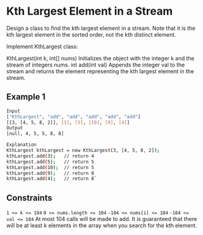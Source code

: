 # Kth Largest Element in a Stream

Design a class to find the kth largest element in a stream. Note that it is the kth largest element in the sorted order, not the kth distinct element.

Implement KthLargest class:

KthLargest(int k, int[] nums) Initializes the object with the integer k and the stream of integers nums.
int add(int val) Appends the integer val to the stream and returns the element representing the kth largest element in the stream.

## Example 1

```bash
Input
["KthLargest", "add", "add", "add", "add", "add"]
[[3, [4, 5, 8, 2]], [3], [5], [10], [9], [4]]
Output
[null, 4, 5, 5, 8, 8]
```

```bash
Explanation
KthLargest kthLargest = new KthLargest(3, [4, 5, 8, 2]);
kthLargest.add(3);   // return 4
kthLargest.add(5);   // return 5
kthLargest.add(10);  // return 5
kthLargest.add(9);   // return 8
kthLargest.add(4);   // return 8`
```

## Constraints

`1 <= k <= 104`
`0 <= nums.length <= 104`
`-104 <= nums[i] <= 104`
`-104 <= val <= 104`
At most 104 calls will be made to add.
It is guaranteed that there will be at least k elements in the array when you search for the kth element.
